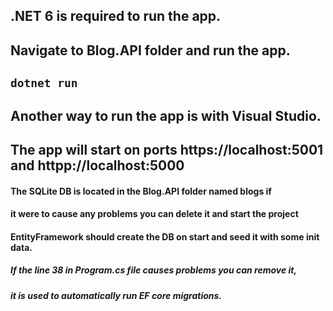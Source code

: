 ## .NET 6 is required to run the app.
## Navigate to Blog.API folder and run the app.
## `dotnet run`
## Another way to run the app is with Visual Studio.
## The app will start on ports https://localhost:5001 and httpp://localhost:5000
#### The SQLite DB is located in the Blog.API folder named blogs if 
#### it were to cause any problems you can delete it and start the project
#### EntityFramework should create the DB on start and seed it with some init data.
##### If the line 38 in Program.cs file causes problems you can remove it, 
##### it is used to automatically run EF core migrations.

